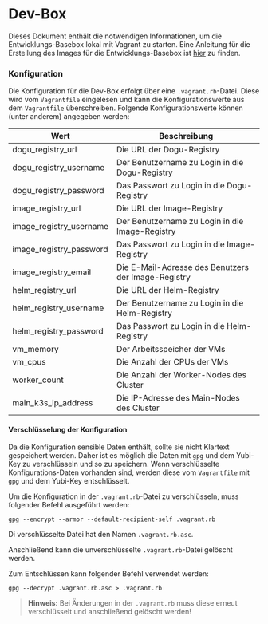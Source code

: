 # Dev-Box

Dieses Dokument enthält die notwendigen Informationen, um die Entwicklungs-Basebox lokal mit Vagrant zu starten.
Eine Anleitung für die Erstellung des Images für die Entwicklungs-Basebox ist [hier](./building_basebox_de.md) zu
finden.

### Konfiguration

Die Konfiguration für die Dev-Box erfolgt über eine `.vagrant.rb`-Datei. Diese wird vom `Vagrantfile` eingelesen und
kann die Konfigurationswerte aus dem `Vagrantfile` überschreiben.
Folgende Konfigurationswerte können (unter anderem) angegeben werden:

| Wert                    | Beschreibung                                        |
|-------------------------|-----------------------------------------------------|
| dogu_registry_url       | Die URL der Dogu-Registry                           |
| dogu_registry_username  | Der Benutzername zu Login in die Dogu-Registry      |
| dogu_registry_password  | Das Passwort zu Login in die Dogu-Registry          |
| image_registry_url      | Die URL der Image-Registry                          |
| image_registry_username | Der Benutzername zu Login in die Image-Registry     |
| image_registry_password | Das Passwort zu Login in die Image-Registry         |
| image_registry_email    | Die E-Mail-Adresse des Benutzers der Image-Registry |
| helm_registry_url       | Die URL der Helm-Registry                           |
| helm_registry_username  | Der Benutzername zu Login in die Helm-Registry      |
| helm_registry_password  | Das Passwort zu Login in die Helm-Registry          |
| vm_memory               | Der Arbeitsspeicher der VMs                         |
| vm_cpus                 | Die Anzahl der CPUs der VMs                         |
| worker_count            | Die Anzahl der Worker-Nodes des Cluster             |
| main_k3s_ip_address     | Die IP-Adresse des Main-Nodes des Cluster           |

#### Verschlüsselung der Konfiguration

Da die Konfiguration sensible Daten enthält, sollte sie nicht Klartext gespeichert werden.
Daher ist es möglich die Daten mit `gpg` und dem Yubi-Key zu verschlüsseln und so zu speichern.
Wenn verschlüsselte Konfigurations-Daten vorhanden sind, werden diese vom `Vagrantfile` mit `gpg` und dem Yubi-Key
entschlüsselt.

Um die Konfiguration in der `.vagrant.rb`-Datei zu verschlüsseln, muss folgender Befehl ausgeführt werden:

```shell
gpg --encrypt --armor --default-recipient-self .vagrant.rb
```
Di verschlüsselte Datei hat den Namen `.vagrant.rb.asc`.

Anschließend kann die unverschlüsselte `.vagrant.rb`-Datei gelöscht werden.

Zum Entschlüssen kann folgender Befehl verwendet werden:

```shell
gpg --decrypt .vagrant.rb.asc > .vagrant.rb
```

> **Hinweis:** Bei Änderungen in der `.vagrant.rb` muss diese erneut verschlüsselt und anschließend gelöscht werden! 